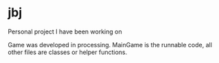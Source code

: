 # jbj
Personal project I have been working on

Game was developed in processing. MainGame is the runnable code, all other files are classes or helper functions. 
